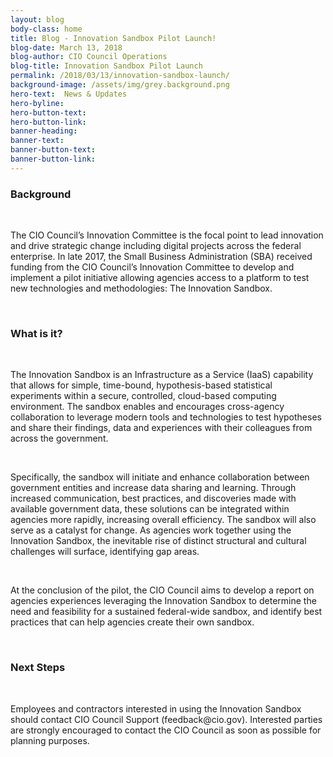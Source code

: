 ```yaml
---
layout: blog
body-class: home
title: Blog - Innovation Sandbox Pilot Launch! 
blog-date: March 13, 2018
blog-author: CIO Council Operations
blog-title: Innovation Sandbox Pilot Launch 
permalink: /2018/03/13/innovation-sandbox-launch/
background-image: /assets/img/grey.background.png
hero-text:  News & Updates
hero-byline:
hero-button-text: 
hero-button-link: 
banner-heading: 
banner-text: 
banner-button-text: 
banner-button-link: 
---
```

<h3>Background</h3>
<br>
<p>The CIO Council’s Innovation Committee is the focal point to lead innovation and drive strategic change including digital projects across the federal enterprise.   In late 2017, the Small Business Administration (SBA) received funding from the CIO Council’s Innovation Committee to develop and implement a pilot initiative allowing agencies access to a platform to test new technologies and methodologies: The Innovation Sandbox.</p>
<br>
<h3>What is it?</h3>
<br>
<p>The Innovation Sandbox is an Infrastructure as a Service (IaaS) capability that allows for simple, time-bound, hypothesis-based statistical experiments within a secure, controlled, cloud-based computing environment.  The sandbox enables and encourages cross-agency collaboration to leverage modern tools and technologies to test hypotheses and share their findings, data and experiences with their colleagues from across the government.</p> 
<br>
<p>Specifically, the sandbox will initiate and enhance collaboration between government entities and increase data sharing and learning.  Through increased communication, best practices, and discoveries made with available government data, these solutions can be integrated within agencies more rapidly, increasing overall efficiency.  The sandbox will also serve as a catalyst for change.  As agencies work together using the Innovation Sandbox, the inevitable rise of distinct structural and cultural challenges will surface, identifying gap areas.</p>
<br>
<p>At the conclusion of the pilot, the CIO Council aims to develop a report on agencies experiences leveraging the Innovation Sandbox to determine the need and feasibility for a sustained federal-wide sandbox, and identify best practices that can help agencies create their own sandbox.</p>
<br>
<h3>Next Steps</h3>
<br>
<p>Employees and contractors interested in using the Innovation Sandbox should contact CIO Council Support (feedback@cio.gov).  Interested parties are strongly encouraged to contact the CIO Council as soon as possible for planning purposes.</p>
